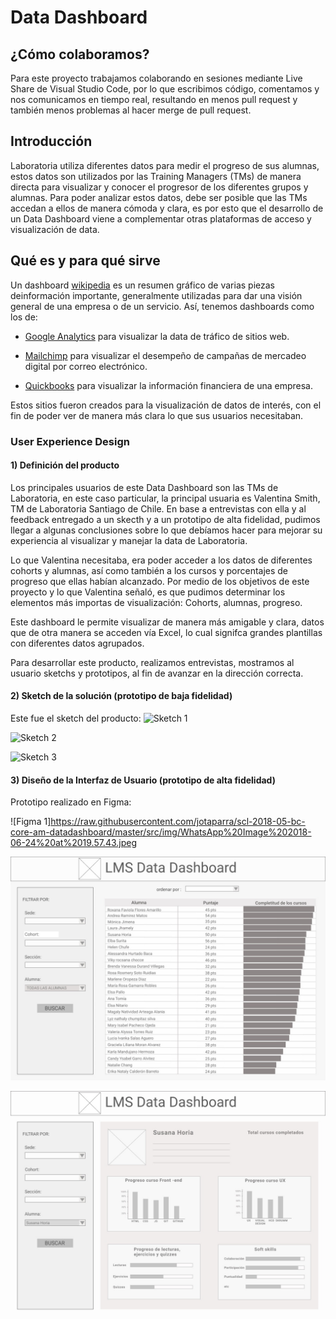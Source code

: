 ﻿# Data Dashboard

## ¿Cómo colaboramos?

Para este proyecto trabajamos colaborando en sesiones mediante Live Share de Visual Studio Code, por lo que escribimos código, comentamos y nos comunicamos en tiempo real, resultando en menos pull request y también menos problemas al hacer merge de pull request.

## Introducción

Laboratoria utiliza diferentes datos para medir el progreso de sus alumnas,
estos datos son utilizados por las Training Managers (TMs) de manera directa para
visualizar y conocer el progresor de los diferentes grupos y alumnas.
Para poder analizar estos datos, debe ser posible que las TMs accedan a ellos de manera
cómoda y clara, es por esto que el desarrollo de un Data Dashboard viene a complementar
otras plataformas de acceso y visualización de data.

## Qué es y para qué sirve

Un dashboard [wikipedia](https://goo.gl/P7PF4y)
es un resumen gráfico de varias piezas deinformación importante, generalmente utilizadas para dar una visión general de una empresa o de un servicio. Así, tenemos dashboards como los de:

* [Google Analytics](https://assets.econsultancy.com/images/resized/0003/3813/mobile_commerce_dashboard-blog-full.png)
  para visualizar la data de tráfico de sitios web.

* [Mailchimp](https://blog.mailchimp.com/wp-content/uploads/2016/11/Dashboard-view-3-Copy-1008x768.jpg)
  para visualizar el desempeño de campañas de mercadeo digital por correo
  electrónico.

* [Quickbooks](https://quickbooks.intuit.com/content/dam/intuit/quickbooks/branding/make-organization-easy-visual.png)
  para visualizar la información financiera de una empresa.

Estos sitios fueron creados para la visualización de datos de interés, con el fin de poder ver de manera más clara lo que sus usuarios necesitaban.

### User Experience Design

#### 1) Definición del producto

Los principales usuarios de este Data Dashboard son las TMs de Laboratoria, en este caso particular, la principal usuaria es Valentina Smith, TM de Laboratoria Santiago de Chile.
En base a entrevistas con ella y al feedback entregado a un skecth y a un prototipo de alta fidelidad, pudimos llegar a algunas conclusiones sobre lo que debíamos hacer para mejorar su experiencia al visualizar y manejar la data de Laboratoria.

Lo que Valentina necesitaba, era poder acceder a los datos de diferentes cohorts y alumnas, así como también a los cursos y porcentajes de progreso que ellas habían alcanzado.
Por medio de los objetivos de este proyecto y lo que Valentina señaló, es que pudimos determinar los elementos más importas de visualización:
Cohorts, alumnas, progreso.

Este dashboard le permite visualizar de manera más amigable y clara, datos que de otra manera se acceden vía Excel, lo cual signifca grandes plantillas con diferentes datos agrupados.

Para desarrollar este producto, realizamos entrevistas, mostramos al usuario sketchs y prototipos, al fin de avanzar en la dirección correcta.

#### 2) Sketch de la solución (prototipo de baja fidelidad)

Este fue el sketch del producto:
![Sketch 1](https://raw.githubusercontent.com/jotaparra/scl-2018-05-bc-core-am-datadashboard/master/src/img/sketch_1_index.jpeg)

![Sketch 2](https://raw.githubusercontent.com/jotaparra/scl-2018-05-bc-core-am-datadashboard/master/src/img/sketch_2_todas%20las%20alumnas.jpeg)

![Sketch 3](https://raw.githubusercontent.com/jotaparra/scl-2018-05-bc-core-am-datadashboard/master/src/img/sketch_3_Alumna%20especifica.jpeg)


#### 3) Diseño de la Interfaz de Usuario (prototipo de alta fidelidad)

Prototipo realizado en Figma:

![Figma 1]https://raw.githubusercontent.com/jotaparra/scl-2018-05-bc-core-am-datadashboard/master/src/img/WhatsApp%20Image%202018-06-24%20at%2019.57.43.jpeg

![Figma 2](https://raw.githubusercontent.com/Karmacode00/scl-2018-05-bc-core-am-datadashboard/master/src/img/WhatsApp%20Image%202018-06-24%20at%2019.57.51.jpeg)

![Figma 3](https://raw.githubusercontent.com/Karmacode00/scl-2018-05-bc-core-am-datadashboard/master/src/img/WhatsApp%20Image%202018-06-24%20at%2019.57.15.jpeg)

